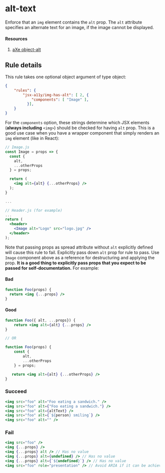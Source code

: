# alt-text

Enforce that an `img` element contains the `alt` prop. The `alt` attribute specifies an alternate text for an image, if the image cannot be displayed.

#### Resources
  1. [aXe object-alt](https://dequeuniversity.com/rules/axe/1.1/object-alt)

## Rule details

This rule takes one optional object argument of type object:

```json
{
    "rules": {
        "jsx-a11y/img-has-alt": [ 2, {
            "components": [ "Image" ],
          }],
    }
}
```

For the `components` option, these strings determine which JSX elements (**always including** `<img>`) should be checked for having `alt` prop. This is a good use case when you have a wrapper component that simply renders an `img` element (like in React):

```jsx
// Image.js
const Image = props => {
  const {
    alt,
    ...otherProps
  } = props;

  return (
    <img alt={alt} {...otherProps} />
  );
}

...

// Header.js (for example)
...
return (
  <header>
    <Image alt="Logo" src="logo.jpg" />
  </header>
);
```

Note that passing props as spread attribute without `alt` explicitly defined will cause this rule to fail. Explicitly pass down `alt` prop for rule to pass. Use `Image` component above as a reference for destructuring and applying the prop. **It is a good thing to explicitly pass props that you expect to be passed for self-documentation.** For example:

#### Bad
```jsx
function Foo(props) {
  return <img {...props} />
}
```

#### Good
```jsx
function Foo({ alt, ...props}) {
    return <img alt={alt} {...props} />
}

// OR

function Foo(props) {
    const {
        alt,
        ...otherProps
    } = props;

   return <img alt={alt} {...otherProps} />
}
```

### Succeed
```jsx
<img src="foo" alt="Foo eating a sandwich." />
<img src="foo" alt={"Foo eating a sandwich."} />
<img src="foo" alt={altText} />
<img src="foo" alt={`${person} smiling`} />
<img src="foo" alt="" />
```

### Fail
```jsx
<img src="foo" />
<img {...props} />
<img {...props} alt /> // Has no value
<img {...props} alt={undefined} /> // Has no value
<img {...props} alt={`${undefined}`} /> // Has no value
<img src="foo" role="presentation" /> // Avoid ARIA if it can be achieved without
```
